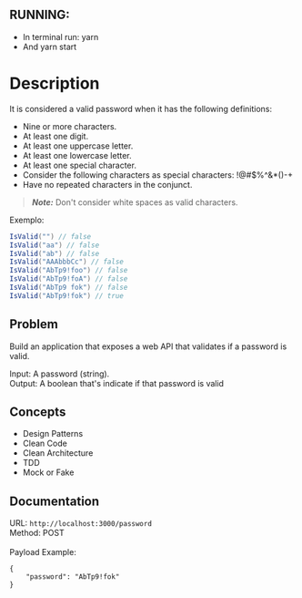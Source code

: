 ## RUNNING:
  - In terminal run: yarn 
  - And yarn start

# Description

It is considered a valid password when it has the following definitions:

- Nine or more characters.
- At least one digit.
- At least one uppercase letter.
- At least one lowercase letter.
- At least one special character.
- Consider the following characters as special characters: !@#$%^&*()-+
- Have no repeated characters in the conjunct.

> **_Note:_**  Don't consider white spaces as valid characters.

Exemplo:  

```c#
IsValid("") // false  
IsValid("aa") // false  
IsValid("ab") // false  
IsValid("AAAbbbCc") // false  
IsValid("AbTp9!foo") // false  
IsValid("AbTp9!foA") // false
IsValid("AbTp9 fok") // false
IsValid("AbTp9!fok") // true
```



## Problem


Build an application that exposes a web API that validates if a password is valid.

Input: A password (string).  
Output: A boolean that's indicate if that password is valid

## Concepts
  - Design Patterns
  - Clean Code
  - Clean Architecture
  - TDD
  - Mock or Fake


## Documentation
  URL: `http://localhost:3000/password`<br>
  Method: POST<br>  
  Payload Example: 
  ```
  {
	  "password": "AbTp9!fok"
  }
  ```
  
  
